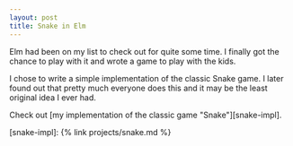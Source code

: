 ```yaml
---
layout: post
title: Snake in Elm
---
```


Elm had been on my list to check out for quite some time. I finally got the chance to play with it and wrote a game to play with the kids.

<!--break-->

I chose to write a simple implementation of the classic Snake game. I later found out that pretty much everyone does this and it may be the least original idea I ever had.

Check out [my implementation of the classic game "Snake"][snake-impl].

[snake-impl]: {% link projects/snake.md %}
